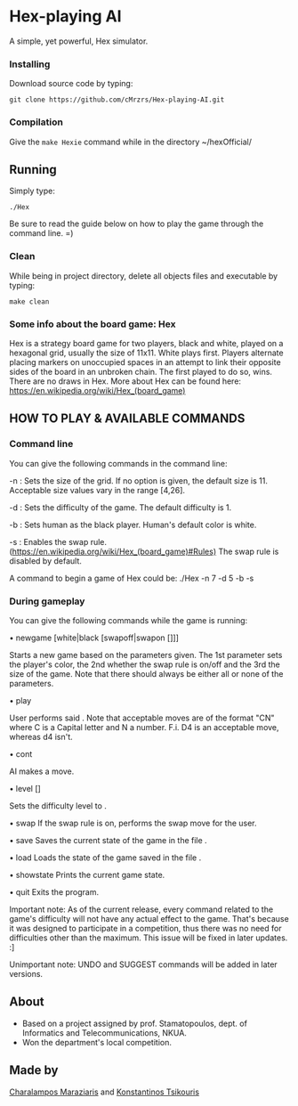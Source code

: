 # Hex-playing AI

A simple, yet powerful, Hex simulator.

### Installing

Download source code by typing:

```
git clone https://github.com/cMrzrs/Hex-playing-AI.git
```
### Compilation

Give the ``` make Hexie ``` command while in the directory ~/hexOfficial/

## Running 

Simply type:

```
./Hex
```
Be sure to read the guide below on how to play the game through the command line. =)

### Clean

While being in project directory, delete all objects files and executable by typing:   

```
make clean
```

### Some info about the board game: Hex

Hex is a strategy board game for two players, black and white, played on a hexagonal grid, usually the size of 11x11. 
White plays first. 
Players alternate placing markers on unoccupied spaces in an attempt to link their opposite sides of the board in an 
unbroken chain. 
The first played to do so, wins. There are no draws in Hex. 
More about Hex can be found here: https://en.wikipedia.org/wiki/Hex_(board_game)

## HOW TO PLAY & AVAILABLE COMMANDS

### Command line
You can give the following commands in the command line:

-n <size> : Sets the size of the grid. If no option is given, the default size is 11. Acceptable size values vary in the range [4,26].

-d <difficulty> : Sets the difficulty of the game. The default difficulty is 1.

-b : Sets human as the black player. Human's default color is white.

-s : Enables the swap rule. (https://en.wikipedia.org/wiki/Hex_(board_game)#Rules) The swap rule is disabled by default.

A command to begin a game of Hex could be: ./Hex -n 7 -d 5 -b -s

### During gameplay
You can give the following commands while the game is running:

• newgame [white|black [swapoff|swapon [<size>]]]

Starts a new game based on the parameters given. The 1st parameter sets the player's color, the 2nd whether the swap rule 
is on/off and the 3rd the size of the game. 
Note that there should always be either all or none of the parameters. 

• play <move>

User performs said <move>. 
Note that acceptable moves are of the format "CN" where C is a Capital letter and N a number. F.i. D4 is an acceptable move, whereas d4 isn't. 

• cont

AI makes a move.

• level [<difficulty>]

Sets the difficulty level to <difficulty>.

• swap
If the swap rule is on, performs the swap move for the user.

• save <statefile>
Saves the current state of the game in the file <statefile>.

• load <statefile>
Loads the state of the game saved in the file <statefile>.

• showstate
Prints the current game state.

• quit
Exits the program.


Important note: As of the current release, every command related to the game's difficulty will not have any actual effect to the game. 
That's because it was designed to participate in a competition, thus there was no need for difficulties other than the maximum. 
This issue will be fixed in later updates. :]

Unimportant note: UNDO and SUGGEST commands will be added in later versions.

## About
- Based on a project assigned by prof. Stamatopoulos, dept. of Informatics and Telecommunications, NKUA.
- Won the department's local competition.

## Made by
[Charalampos Maraziaris](https://github.com/cMrzrs)
and
[Konstantinos Tsikouris](https://github.com/superlink2013)
